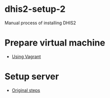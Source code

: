 # dhis2-setup-2
Manual process of installing DHIS2

# Prepare virtual machine

* [Using Vagrant](0-prepare-vagrant.md)

# Setup server

* [Original steps](setup-server-original.md)
